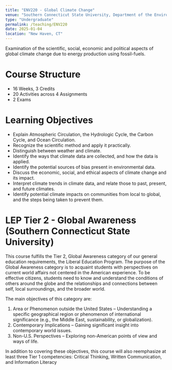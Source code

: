```yaml
---
title: "ENV220 - Global Climate Change"
venue: "Southern Connecticut State University, Department of the Environment, Geography and Marine Studies"
type: "Undergraduate"
permalink: /teaching/ENV220
date: 2025-01-04
location: "New Haven, CT"
---
```


Examination of the scientific, social, economic and political aspects of global climate change due to energy production using fossil-fuels.


Course Structure
======
- 16 Weeks, 3 Credits
- 20 Activities across 4 Assignments
- 2 Exams

Learning Objectives
======
- Explain Atmospheric Circulation, the Hydrologic Cycle, the Carbon Cycle, and Ocean Circulation.
- Recognize the scientific method and apply it practically.
- Distinguish between weather and climate.
- Identify the ways that climate data are collected, and how the data is applied.
- Identify the potential sources of bias present in environmental data.
- Discuss the economic, social, and ethical aspects of climate change and its impact.
- Interpret climate trends in climate data, and relate those to past, present, and future climates.
- Identify potential climate impacts on communities from local to global, and the steps being taken to prevent them.

LEP Tier 2 - Global Awareness (Southern Connecticut State University)
======
This course fulfills the Tier 2, Global Awareness category of our general education requirements, the Liberal Education Program. The purpose of the Global Awareness category is to acquaint students with perspectives on current world affairs not centered in the American experience. To be effective citizens, students need to know and understand the conditions of others around the globe and the relationships and connections between self, local surroundings, and the broader world. 

The main objectives of this category are: 
1. Area or Phenomenon outside the United States – Understanding a specific geographical region or phenomenon of international significance (e.g., the Middle East, sustainability, or globalization). 
2. Contemporary Implications – Gaining significant insight into contemporary world issues. 
3. Non-U.S. Perspectives – Exploring non-American points of view and ways of life. 

In addition to covering these objectives, this course will also reemphasize at least three Tier 1 competencies: Critical Thinking, Written Communication, and Information Literacy
